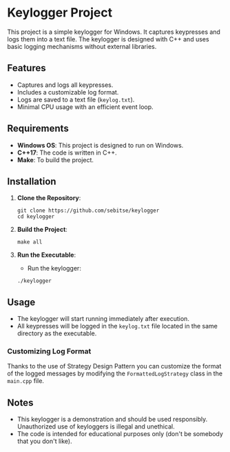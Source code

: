 # Keylogger Project

This project is a simple keylogger for Windows. It captures keypresses and logs them into a text file. The keylogger is designed with C++ and uses basic logging mechanisms without external libraries.

## Features

- Captures and logs all keypresses.
- Includes a customizable log format.
- Logs are saved to a text file (`keylog.txt`).
- Minimal CPU usage with an efficient event loop.

## Requirements

- **Windows OS**: This project is designed to run on Windows.
- **C++17**: The code is written in C++.
- **Make**:  To build the project.

## Installation

1. **Clone the Repository**:
    ```
    git clone https://github.com/sebitse/keylogger
    cd keylogger
    ```

2. **Build the Project**:
    ```
    make all
    ```

3. **Run the Executable**:
    - Run the keylogger:
    ```
    ./keylogger
    ```

## Usage

- The keylogger will start running immediately after execution.
- All keypresses will be logged in the `keylog.txt` file located in the same directory as the executable.

### Customizing Log Format

Thanks to the use of Strategy Design Pattern you can customize the format of the logged messages by modifying the `FormattedLogStrategy` class in the `main.cpp` file. 

## Notes
- This keylogger is a demonstration and should be used responsibly. Unauthorized use of keyloggers is illegal and unethical.
- The code is intended for educational purposes only (don't be somebody that you don't like).
